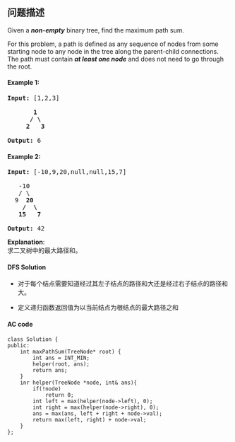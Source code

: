 ## 问题描述

Given a ***non-empty*** binary tree, find the maximum path sum.</br>


For this problem, a path is defined as any sequence of nodes from some starting node to any node in the tree along the parent-child connections. The path must contain ***at least one node*** and does not need to go through the root.
#### Example 1:<br>
<pre><strong>Input:</strong> [1,2,3]

       <strong>1</strong>
      <strong>/ \</strong>
     <strong>2</strong>   <strong>3</strong>

<strong>Output:</strong> 6
</pre>
#### Example 2:<br>
<pre><strong>Input:</strong> [-10,9,20,null,null,15,7]

&nbsp;  -10
&nbsp; &nbsp;/ \
&nbsp; 9 &nbsp;<strong>20</strong>
&nbsp; &nbsp; <strong>/ &nbsp;\</strong>
&nbsp; &nbsp;<strong>15 &nbsp; 7</strong>

<strong>Output:</strong> 42
</pre>

__Explanation__:<br>
求二叉树中的最大路径和。

#### DFS Solution

* 对于每个结点需要知道经过其左子结点的路径和大还是经过右子结点的路径和大。

* 定义递归函数返回值为以当前结点为根结点的最大路径之和

#### AC code

```
class Solution {
public:
    int maxPathSum(TreeNode* root) {
        int ans = INT_MIN;
        helper(root, ans);
        return ans;
    }
    inr helper(TreeNode *node, int& ans){
        if(!node)
            return 0;
        int left = max(helper(node->left), 0);
        int right = max(helper(node->right), 0);
        ans = max(ans, left + right + node->val);
        return max(left, right) + node->val;
    }
};
```